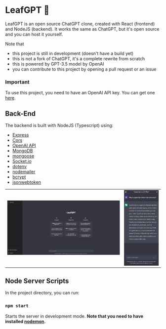 # LeafGPT 💬

LeafGPT is an open source ChatGPT clone, created with React (frontend) and NodeJS (backend).
It works the same as ChatGPT, but it's open source and you can host it yourself.

Note that

-   this project is still in development (doesn't have a build yet)
-   this is not a fork of ChatGPT, it's a complete rewrite from scratch
-   this is powered by GPT-3.5 model by OpenAI
-   you can contribute to this project by opening a pull request or an issue

### Important

To use this project, you need to have an OpenAI API key. You can get one [here](https://beta.openai.com/).
<br/>

## Back-End

The backend is built with NodeJS (Typescript) using:

-   [Express](https://expressjs.com/)
-   [Cors](https://www.npmjs.com/package/cors)
-   [OpenAI API](https://beta.openai.com/docs/api-reference/introduction)
-   [MongoDB](https://www.mongodb.com/)
-   [mongoose](https://mongoosejs.com/)
-   [Socket.io](https://socket.io/docs/v3/index.html)
-   [dotenv](https://www.npmjs.com/package/dotenv)
-   [nodemailer](https://nodemailer.com/about/)
-   [bcrypt](https://www.npmjs.com/package/bcrypt)
-   [jsonwebtoken](https://www.npmjs.com/package/jsonwebtoken)

<table style="width: 100%; border: none;" cellspacing="0" cellpadding="0" border="0">
    <tr>
        <td style="width: 75%; border: none!important;" valign="center">
            <img src='./assets/screenshot1.png' width='100%'/>
        </td>
        <td style="width: 25%; border: none!important;" valign="center">
            <img src='./assets/screenshot2.png' width='100%' />
        </td>
    </tr>
<table>

## Node Server Scripts

In the project directory, you can run:

### `npm start`

Starts the server in development mode. **Note that you need to have installed [nodemon](https://nodemon.io/).**
